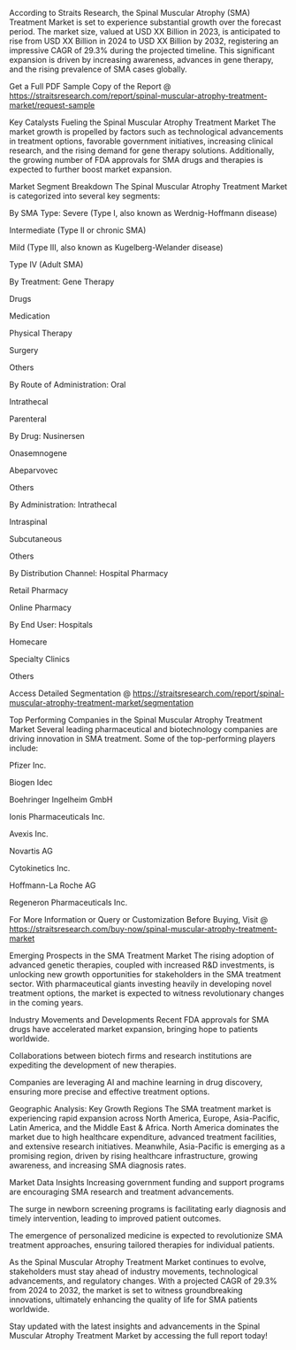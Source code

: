 According to Straits Research, the Spinal Muscular Atrophy (SMA) Treatment Market is set to experience substantial growth over the forecast period. The market size, valued at USD XX Billion in 2023, is anticipated to rise from USD XX Billion in 2024 to USD XX Billion by 2032, registering an impressive CAGR of 29.3% during the projected timeline. This significant expansion is driven by increasing awareness, advances in gene therapy, and the rising prevalence of SMA cases globally.

Get a Full PDF Sample Copy of the Report @ https://straitsresearch.com/report/spinal-muscular-atrophy-treatment-market/request-sample

Key Catalysts Fueling the Spinal Muscular Atrophy Treatment Market
The market growth is propelled by factors such as technological advancements in treatment options, favorable government initiatives, increasing clinical research, and the rising demand for gene therapy solutions. Additionally, the growing number of FDA approvals for SMA drugs and therapies is expected to further boost market expansion.

Market Segment Breakdown
The Spinal Muscular Atrophy Treatment Market is categorized into several key segments:

By SMA Type:
Severe (Type I, also known as Werdnig-Hoffmann disease)

Intermediate (Type II or chronic SMA)

Mild (Type III, also known as Kugelberg-Welander disease)

Type IV (Adult SMA)

By Treatment:
Gene Therapy

Drugs

Medication

Physical Therapy

Surgery

Others

By Route of Administration:
Oral

Intrathecal

Parenteral

By Drug:
Nusinersen

Onasemnogene

Abeparvovec

Others

By Administration:
Intrathecal

Intraspinal

Subcutaneous

Others

By Distribution Channel:
Hospital Pharmacy

Retail Pharmacy

Online Pharmacy

By End User:
Hospitals

Homecare

Specialty Clinics

Others

Access Detailed Segmentation @ https://straitsresearch.com/report/spinal-muscular-atrophy-treatment-market/segmentation

Top Performing Companies in the Spinal Muscular Atrophy Treatment Market
Several leading pharmaceutical and biotechnology companies are driving innovation in SMA treatment. Some of the top-performing players include:

Pfizer Inc.

Biogen Idec

Boehringer Ingelheim GmbH

Ionis Pharmaceuticals Inc.

Avexis Inc.

Novartis AG

Cytokinetics Inc.

Hoffmann-La Roche AG

Regeneron Pharmaceuticals Inc.

For More Information or Query or Customization Before Buying, Visit @ https://straitsresearch.com/buy-now/spinal-muscular-atrophy-treatment-market

Emerging Prospects in the SMA Treatment Market
The rising adoption of advanced genetic therapies, coupled with increased R&D investments, is unlocking new growth opportunities for stakeholders in the SMA treatment sector. With pharmaceutical giants investing heavily in developing novel treatment options, the market is expected to witness revolutionary changes in the coming years.

Industry Movements and Developments
Recent FDA approvals for SMA drugs have accelerated market expansion, bringing hope to patients worldwide.

Collaborations between biotech firms and research institutions are expediting the development of new therapies.

Companies are leveraging AI and machine learning in drug discovery, ensuring more precise and effective treatment options.

Geographic Analysis: Key Growth Regions
The SMA treatment market is experiencing rapid expansion across North America, Europe, Asia-Pacific, Latin America, and the Middle East & Africa. North America dominates the market due to high healthcare expenditure, advanced treatment facilities, and extensive research initiatives. Meanwhile, Asia-Pacific is emerging as a promising region, driven by rising healthcare infrastructure, growing awareness, and increasing SMA diagnosis rates.

Market Data Insights
Increasing government funding and support programs are encouraging SMA research and treatment advancements.

The surge in newborn screening programs is facilitating early diagnosis and timely intervention, leading to improved patient outcomes.

The emergence of personalized medicine is expected to revolutionize SMA treatment approaches, ensuring tailored therapies for individual patients.

As the Spinal Muscular Atrophy Treatment Market continues to evolve, stakeholders must stay ahead of industry movements, technological advancements, and regulatory changes. With a projected CAGR of 29.3% from 2024 to 2032, the market is set to witness groundbreaking innovations, ultimately enhancing the quality of life for SMA patients worldwide.

Stay updated with the latest insights and advancements in the Spinal Muscular Atrophy Treatment Market by accessing the full report today!
